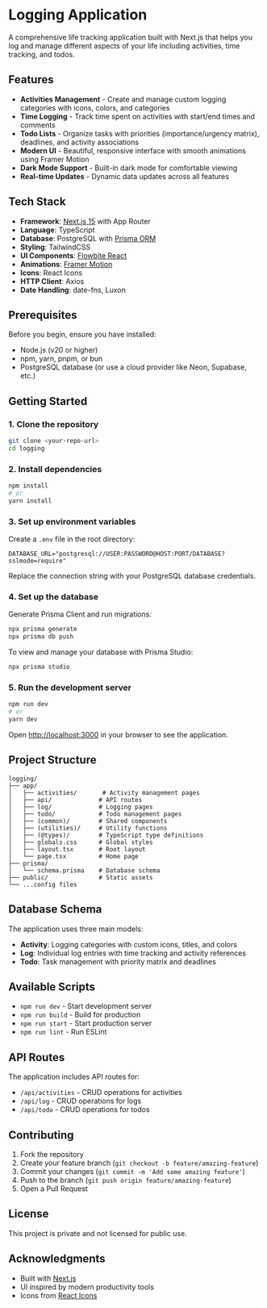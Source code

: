 # Logging Application

A comprehensive life tracking application built with Next.js that helps you log and manage different aspects of your life including activities, time tracking, and todos.

## Features

- **Activities Management** - Create and manage custom logging categories with icons, colors, and categories
- **Time Logging** - Track time spent on activities with start/end times and comments
- **Todo Lists** - Organize tasks with priorities (importance/urgency matrix), deadlines, and activity associations
- **Modern UI** - Beautiful, responsive interface with smooth animations using Framer Motion
- **Dark Mode Support** - Built-in dark mode for comfortable viewing
- **Real-time Updates** - Dynamic data updates across all features

## Tech Stack

- **Framework**: [Next.js 15](https://nextjs.org/) with App Router
- **Language**: TypeScript
- **Database**: PostgreSQL with [Prisma ORM](https://www.prisma.io/)
- **Styling**: TailwindCSS
- **UI Components**: [Flowbite React](https://flowbite-react.com/)
- **Animations**: [Framer Motion](https://www.framer.com/motion/)
- **Icons**: React Icons
- **HTTP Client**: Axios
- **Date Handling**: date-fns, Luxon

## Prerequisites

Before you begin, ensure you have installed:

- Node.js (v20 or higher)
- npm, yarn, pnpm, or bun
- PostgreSQL database (or use a cloud provider like Neon, Supabase, etc.)

## Getting Started

### 1. Clone the repository

```bash
git clone <your-repo-url>
cd logging
```

### 2. Install dependencies

```bash
npm install
# or
yarn install
```

### 3. Set up environment variables

Create a `.env` file in the root directory:

```env
DATABASE_URL="postgresql://USER:PASSWORD@HOST:PORT/DATABASE?sslmode=require"
```

Replace the connection string with your PostgreSQL database credentials.

### 4. Set up the database

Generate Prisma Client and run migrations:

```bash
npx prisma generate
npx prisma db push
```

To view and manage your database with Prisma Studio:

```bash
npx prisma studio
```

### 5. Run the development server

```bash
npm run dev
# or
yarn dev
```

Open [http://localhost:3000](http://localhost:3000) in your browser to see the application.

## Project Structure

```
logging/
├── app/
│   ├── activities/       # Activity management pages
│   ├── api/             # API routes
│   ├── log/             # Logging pages
│   ├── todo/            # Todo management pages
│   ├── (common)/        # Shared components
│   ├── (utilities)/     # Utility functions
│   ├── (@types)/        # TypeScript type definitions
│   ├── globals.css      # Global styles
│   ├── layout.tsx       # Root layout
│   └── page.tsx         # Home page
├── prisma/
│   └── schema.prisma    # Database schema
├── public/              # Static assets
└── ...config files
```

## Database Schema

The application uses three main models:

- **Activity**: Logging categories with custom icons, titles, and colors
- **Log**: Individual log entries with time tracking and activity references
- **Todo**: Task management with priority matrix and deadlines

## Available Scripts

- `npm run dev` - Start development server
- `npm run build` - Build for production
- `npm run start` - Start production server
- `npm run lint` - Run ESLint

## API Routes

The application includes API routes for:

- `/api/activities` - CRUD operations for activities
- `/api/log` - CRUD operations for logs
- `/api/todo` - CRUD operations for todos

## Contributing

1. Fork the repository
2. Create your feature branch (`git checkout -b feature/amazing-feature`)
3. Commit your changes (`git commit -m 'Add some amazing feature'`)
4. Push to the branch (`git push origin feature/amazing-feature`)
5. Open a Pull Request

## License

This project is private and not licensed for public use.

## Acknowledgments

- Built with [Next.js](https://nextjs.org/)
- UI inspired by modern productivity tools
- Icons from [React Icons](https://react-icons.github.io/react-icons/)
